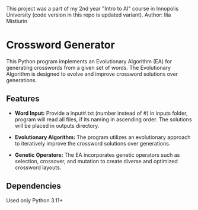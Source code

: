 This project was a part of my 2nd year "Intro to AI" course in Innopolis University (code version in this repo is updated variant).
Author: Ilia Mistiurin

# Crossword Generator

This Python program implements an Evolutionary Algorithm (EA) for generating crosswords from a given set of words.
The Evolutionary Algorithm is designed to evolve and improve crossword solutions over generations.

## Features

- **Word Input:** Provide a input#.txt (number instead of #) in inputs folder, program will read all files, if its naming in ascending order.
The solutions will be placed in outputs directory.
  
- **Evolutionary Algorithm:** The program utilizes an evolutionary approach to iteratively improve the crossword solutions over generations.

- **Genetic Operators:** The EA incorporates genetic operators such as selection, crossover, and mutation to create diverse and optimized crossword layouts.

## Dependencies

Used only Python 3.11+
